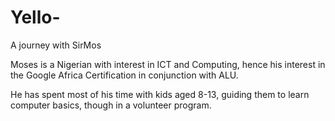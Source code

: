 # Yello-
A journey with SirMos

Moses is a Nigerian with interest in ICT and Computing, hence his interest in the Google Africa Certification in conjunction with ALU.

He has spent most of his time with kids aged 8-13, guiding them to learn computer basics, though in a volunteer program.
